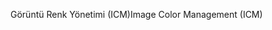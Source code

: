 <span data-ttu-id="d0864-101">Görüntü Renk Yönetimi (ICM)</span><span class="sxs-lookup"><span data-stu-id="d0864-101">Image Color Management (ICM)</span></span>
